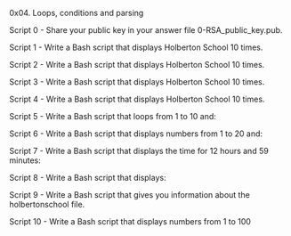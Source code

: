 0x04. Loops, conditions and parsing

Script 0 - Share your public key in your answer file 0-RSA_public_key.pub.

Script 1 - Write a Bash script that displays Holberton School 10 times.

Script 2 - Write a Bash script that displays Holberton School 10 times.

Script 3 - Write a Bash script that displays Holberton School 10 times.

Script 4 - Write a Bash script that displays Holberton School 10 times.

Script 5 - Write a Bash script that loops from 1 to 10 and:

Script 6 - Write a Bash script that displays numbers from 1 to 20 and:

Script 7 - Write a Bash script that displays the time for 12 hours and 59 minutes:

Script 8 - Write a Bash script that displays:

Script 9 - Write a Bash script that gives you information about the holbertonschool file.

Script 10 - Write a Bash script that displays numbers from 1 to 100
